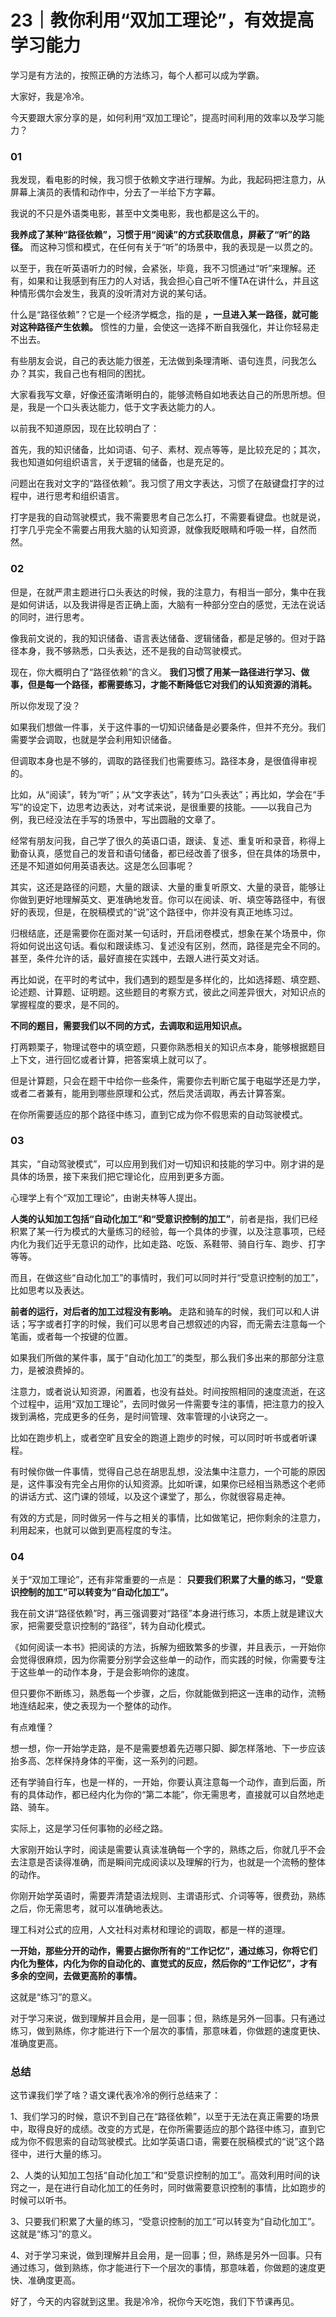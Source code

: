 # 23｜教你利用“双加工理论”，有效提高学习能力
学习是有方法的，按照正确的方法练习，每个人都可以成为学霸。

大家好，我是冷冷。

今天要跟大家分享的是，如何利用“双加工理论”，提高时间利用的效率以及学习能力？

### 01

我发现，看电影的时候，我习惯于依赖文字进行理解。为此，我起码把注意力，从屏幕上演员的表情和动作中，分去了一半给下方字幕。

我说的不只是外语类电影，甚至中文类电影，我也都是这么干的。

**我养成了某种“路径依赖”，习惯于用“阅读”的方式获取信息，屏蔽了“听”的路径。** 而这种习惯和模式，在任何有关于“听”的场景中，我的表现是一以贯之的。

以至于，我在听英语听力的时候，会紧张，毕竟，我不习惯通过“听”来理解。还有，如果和让我感到有压力的人对话，我会担心自己听不懂TA在讲什么，并且这种情形偶尔会发生，我真的没听清对方说的某句话。

什么是“路径依赖”？它是一个经济学概念，指的是 **，一旦进入某一路径，就可能对这种路径产生依赖。** 惯性的力量，会使这一选择不断自我强化，并让你轻易走不出去。

有些朋友会说，自己的表达能力很差，无法做到条理清晰、语句连贯，问我怎么办？其实，我自己也有相同的困扰。

大家看我写文章，好像还蛮清晰明白的，能够流畅自如地表达自己的所思所想。但是，我是一个口头表达能力，低于文字表达能力的人。

以前我不知道原因，现在比较明白了：

首先，我的知识储备，比如词语、句子、素材、观点等等，是比较充足的；其次，我也知道如何组织语言，关于逻辑的储备，也是充足的。

问题出在我对文字的“路径依赖”。我习惯了用文字表达，习惯了在敲键盘打字的过程中，进行思考和组织语言。

打字是我的自动驾驶模式，我不需要思考自己怎么打，不需要看键盘。也就是说，打字几乎完全不需要占用我大脑的认知资源，就像我眨眼睛和呼吸一样，自然而然。

### 02

但是，在就严肃主题进行口头表达的时候，我的注意力，有相当一部分，集中在我是如何讲话，以及我讲得是否正确上面，大脑有一种部分空白的感觉，无法在说话的同时，进行思考。

像我前文说的，我的知识储备、语言表达储备、逻辑储备，都是足够的。但对于路径本身，我不够熟悉，口头表达，还不是我的自动驾驶模式。

现在，你大概明白了“路径依赖”的含义。 **我们习惯了用某一路径进行学习、做事，但是每一个路径，都需要练习，才能不断降低它对我们的认知资源的消耗。**

所以你发现了没？

如果我们想做一件事，关于这件事的一切知识储备是必要条件，但并不充分。我们需要学会调取，也就是学会利用知识储备。

但调取本身也是不够的，调取的路径我们也需要练习。路径本身，是很值得审视的。

比如，从“阅读”，转为“听”；从“文字表达”，转为“口头表达”；再比如，学会在“手写”的设定下，边思考边表达，对考试来说，是很重要的技能。——以我自己为例，我已经没法在手写的场景中，写出圆融的文章了。

经常有朋友问我，自己学了很久的英语口语，跟读、复述、重复听和录音，称得上勤奋认真，感觉自己的发音和语句储备，都已经改善了很多，但在具体的场景中，还是不知道如何用英语表达。这是怎么回事呢？

其实，这还是路径的问题，大量的跟读、大量的重复听原文、大量的录音，能够让你做到更好地理解英文、更准确地发音。你可以在阅读、听、填空等路径中，有很好的表现，但是，在脱稿模式的“说”这个路径中，你并没有真正地练习过。

归根结底，还是需要你在面对某一句话时，开启闭卷模式，想象在某个场景中，你将如何说出这句话。看似和跟读练习、复述没有区别，然而，路径是完全不同的。甚至，条件允许的话，最好直接在实践中，去跟人进行英文对话。

再比如说，在平时的考试中，我们遇到的题型是多样化的，比如选择题、填空题、论述题、计算题、证明题。这些题目的考察方式，彼此之间差异很大，对知识点的掌握程度的要求，是不同的。

**不同的题目，需要我们以不同的方式，去调取和运用知识点。**

打两颗栗子，物理试卷中的填空题，只要你熟悉相关的知识点本身，能够根据题目上下文，进行回忆或者计算，把答案填上就可以了。

但是计算题，只会在题干中给你一些条件，需要你去判断它属于电磁学还是力学，或者二者兼有，能用到哪些原理和公式，然后灵活调取，再去计算答案。

在你所需要适应的那个路径中练习，直到它成为你不假思索的自动驾驶模式。

### 03

其实，“自动驾驶模式”，可以应用到我们对一切知识和技能的学习中。刚才讲的是具体的场景，接下来我们把它理论化，应用到更多方面。

心理学上有个“双加工理论”，由谢夫林等人提出。

**人类的认知加工包括“自动化加工”和“受意识控制的加工”**，前者是指，我们已经积累了某一行为模式的大量练习的经验，每一个具体的步骤，以及注意事项，已经内化为我们近乎无意识的动作，比如走路、吃饭、系鞋带、骑自行车、跑步、打字等等。

而且，在做这些“自动化加工”的事情时，我们可以同时并行“受意识控制的加工”，比如思考以及表达。

**前者的运行，对后者的加工过程没有影响。** 走路和骑车的时候，我们可以和人讲话；写字或者打字的时候，我们可以思考自己想叙述的内容，而无需去注意每一个笔画，或者每一个按键的位置。

如果我们所做的某件事，属于“自动化加工”的类型，那么我们多出来的那部分注意力，是被浪费掉的。

注意力，或者说认知资源，闲置着，也没有益处。时间按照相同的速度流逝，在这个过程中，运用“双加工理论”，去同时做另一件需要专注的事情，把注意力的投入拨到满格，完成更多的任务，是时间管理、效率管理的小诀窍之一。

比如在跑步机上，或者空旷且安全的跑道上跑步的时候，可以同时听书或者听课程。

有时候你做一件事情，觉得自己总在胡思乱想，没法集中注意力，一个可能的原因是，这件事没有完全占用你的认知资源。比如听课，如果你已经相当熟悉这个老师的讲话方式、这门课的领域，以及这个课堂了，那么，你就很容易走神。

有效的方式是，同时做另一件与之相关的事情，比如做笔记，把你剩余的注意力，利用起来，也就可以做到更高程度的专注。

### 04

关于“双加工理论”，还有非常重要的一点是： **只要我们积累了大量的练习，“受意识控制的加工”可以转变为“自动化加工”。**

我在前文讲“路径依赖”时，再三强调要对“路径”本身进行练习，本质上就是建议大家，把需要受意识控制的“路径”，转为自动化模式。

《如何阅读一本书》把阅读的方法，拆解为细致繁多的步骤，并且表示，一开始你会觉得很麻烦，因为你需要分别学会这些单一的动作，而实践的时候，你需要专注于这些单一的动作本身，于是会影响你的速度。

但只要你不断练习，熟悉每一个步骤，之后，你就能做到把这一连串的动作，流畅地连结起来，使之表现为一个整体的动作。

有点难懂？

想一想，你一开始学走路，是不是需要想着先迈哪只脚、脚怎样落地、下一步应该抬多高、怎样保持身体的平衡，这一系列的问题。

还有学骑自行车，也是一样的，一开始，你要认真注意每一个动作，直到后面，所有的具体动作，都已经内化为你的“第二本能”，你无需思考，直接就可以自然地走路、骑车。

实际上，这是学习任何事物的必经之路。

大家刚开始认字时，阅读是需要认真读准确每一个字的，熟练之后，你就几乎不会去注意是否读得准确，而是瞬间完成阅读以及理解的行为，也就是一个流畅的整体的动作。

你刚开始学英语时，需要弄清楚语法规则、主谓语形式、介词等等，很费劲，熟练之后，你无需思考，就可以准确地表达。

理工科对公式的应用，人文社科对素材和理论的调取，都是一样的道理。

**一开始，那些分开的动作，需要占据你所有的“工作记忆”，通过练习，你将它们内化为整体，内化为你的自动化的、直觉式的反应，然后你的“工作记忆”，才有多余的空间，去做更高阶的事情。**

这就是“练习”的意义。

对于学习来说，做到理解并且会用，是一回事；但，熟练是另外一回事。只有通过练习，做到熟练，你才能进行下一个层次的事情，那意味着，你做题的速度更快、准确度更高。

### 总结

这节课我们学了啥？语文课代表冷冷的例行总结来了：

1、我们学习的时候，意识不到自己在“路径依赖”，以至于无法在真正需要的场景中，取得良好的成绩。改变的方式是，在你所需要适应的那个路径中练习，直到它成为你不假思索的自动驾驶模式。比如学英语口语，需要在脱稿模式的“说”这个路径中，进行大量的练习。

2、人类的认知加工包括“自动化加工”和“受意识控制的加工”。高效利用时间的诀窍之一，是在进行自动化加工的任务时，同时做需要意识控制的事情，比如跑步的时候可以听书。

3、只要我们积累了大量的练习，“受意识控制的加工”可以转变为“自动化加工”。这就是“练习”的意义。

4、对于学习来说，做到理解并且会用，是一回事；但，熟练是另外一回事。只有通过练习，做到熟练，你才能进行下一个层次的事情，那意味着，你做题的速度更快、准确度更高。

好了，今天的内容就到这里。我是冷冷，祝你今天吃饱，我们下节课再见。